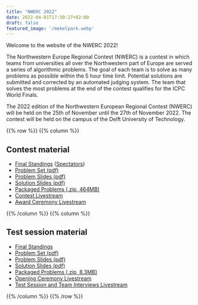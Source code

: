 ```yaml
---
title: "NWERC 2022"
date: 2022-04-01T17:50:27+02:00
draft: false
featured_image: '/mekelpark.webp'
---
```


Welcome to the website of the NWERC 2022!

The Northwestern Europe Regional Contest (NWERC) is a contest in which teams from universities all over the Northwestern part of Europe are served a series of algorithmic problems. The goal of each team is to solve as many problems as possible within the 5 hour time limit. Potential solutions are submitted and corrected by an automated judging system. The team that solves the most problems at the end of the contest qualifies for the ICPC World Finals.

The 2022 edition of the Northwestern European Regional Contest (NWERC) will be held on the 25th of November until the 27th of November 2022. The contest will be held on the campus of the Delft University of Technology.

{{% row %}}
{{% column %}}

## Contest material

- [Final Standings](/main/scoreboard) ([Spectators](/main/scoreboard/spectators.html))
- [Problem Set (pdf)](/main/problem-set.pdf)
- [Problem Slides (pdf)](/main/problem-slides.pdf)
- [Solution Slides (pdf)](/main/solutions.pdf)
- [Packaged Problems (.zip, 464MB)](https://commissies.ch.tudelft.nl/chipcie/archive/2022/nwerc/solutions.zip)
- [Contest Livestream](https://youtu.be/aDsW8J8P7go)
- [Award Ceremony Livestream](https://youtu.be/nbr_v73cvfQ)

{{% /column %}}
{{% column %}}

## Test session material

- [Final Standings](/test-session/scoreboard)
- [Problem Set (pdf)](/test-session/problem-set.pdf)
- [Problem Slides (pdf)](/test-session/problem-slides.pdf)
- [Solution Slides (pdf)](/test-session/solutions.pdf)
- [Packaged Problems (.zip, 8.3MB)](/test-session/solutions.zip)
- [Opening Ceremony Livestream](https://youtu.be/nvOgM5o3uMk)
- [Test Session and Team Interviews Livestream](https://youtu.be/33Yw_kqgUGQ)

{{% /column %}}
{{% /row %}}
